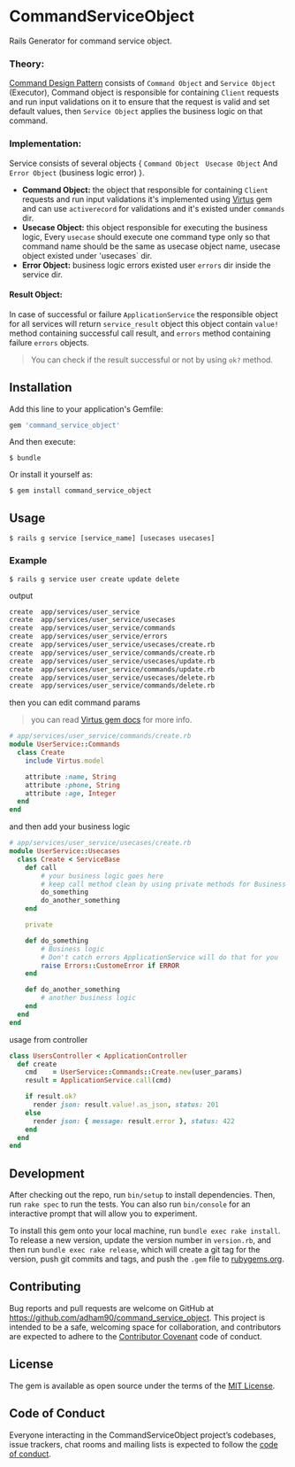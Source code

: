 # CommandServiceObject

Rails Generator for command service object.

### Theory:
[Command Design Pattern](https://en.wikipedia.org/wiki/Command_pattern) consists of `Command Object` and `Service Object` (Executor), Command object is responsible for containing `Client` requests and run input validations on it to ensure that the request is valid and set default values, then `Service Object` applies the business logic on that command.

### Implementation:
Service consists of several objects { `Command Object` ` Usecase Object`   And `Error Object` (business logic error) }.

- **Command Object:** the object that responsible for containing `Client` requests and run input validations it's implemented using [Virtus](https://github.com/solnic/virtus) gem and can use `activerecord` for validations and it's existed under `commands` dir.
- **Usecase Object:** this object responsible for executing the business logic, Every `usecase` should execute one command type only so that command name should be the same as usecase object name, usecase object existed under 'usecases` dir.
- **Error Object:** business logic errors existed user `errors` dir inside the service dir.

#### Result Object:
In case of  successful or failure `ApplicationService` the responsible object for all services will return `service_result` object this object contain `value!` method  containing successful call result, and `errors` method containing failure `errors` objects.

> You can check if the result successful or not by using `ok?` method. 


## Installation

Add this line to your application's Gemfile:

```ruby
gem 'command_service_object'
```

And then execute:

    $ bundle

Or install it yourself as:

    $ gem install command_service_object

## Usage

    $ rails g service [service_name] [usecases usecases]
### Example

    $ rails g service user create update delete
output

```bash
create  app/services/user_service
create  app/services/user_service/usecases
create  app/services/user_service/commands
create  app/services/user_service/errors
create  app/services/user_service/usecases/create.rb
create  app/services/user_service/commands/create.rb
create  app/services/user_service/usecases/update.rb
create  app/services/user_service/commands/update.rb
create  app/services/user_service/usecases/delete.rb
create  app/services/user_service/commands/delete.rb
```
then you can edit command params
> you can read [Virtus gem docs](https://github.com/solnic/virtus) for more info. 
```ruby
# app/services/user_service/commands/create.rb
module UserService::Commands
  class Create
    include Virtus.model

    attribute :name, String
    attribute :phone, String
    attribute :age, Integer
  end
end
```
and then add your business logic
```ruby
# app/services/user_service/usecases/create.rb
module UserService::Usecases
  class Create < ServiceBase
    def call
        # your business logic goes here
        # keep call method clean by using private methods for Business logic
        do_something
        do_another_something
    end

    private

    def do_something
        # Business logic
        # Don't catch errors ApplicationService will do that for you
        raise Errors::CustomeError if ERROR
    end

    def do_another_something
        # another business logic
    end
  end
end
```

usage from controller
```ruby
class UsersController < ApplicationController
  def create
    cmd    = UserService::Commands::Create.new(user_params)
    result = ApplicationService.call(cmd)

    if result.ok?
      render json: result.value!.as_json, status: 201
    else
      render json: { message: result.error }, status: 422
    end
  end
end
```

## Development

After checking out the repo, run `bin/setup` to install dependencies. Then, run `rake spec` to run the tests. You can also run `bin/console` for an interactive prompt that will allow you to experiment.

To install this gem onto your local machine, run `bundle exec rake install`. To release a new version, update the version number in `version.rb`, and then run `bundle exec rake release`, which will create a git tag for the version, push git commits and tags, and push the `.gem` file to [rubygems.org](https://rubygems.org).

## Contributing

Bug reports and pull requests are welcome on GitHub at https://github.com/adham90/command_service_object. This project is intended to be a safe, welcoming space for collaboration, and contributors are expected to adhere to the [Contributor Covenant](http://contributor-covenant.org) code of conduct.

## License

The gem is available as open source under the terms of the [MIT License](https://opensource.org/licenses/MIT).

## Code of Conduct

Everyone interacting in the CommandServiceObject project’s codebases, issue trackers, chat rooms and mailing lists is expected to follow the [code of conduct](https://github.com/adham90/command_service_object/blob/master/CODE_OF_CONDUCT.md).
